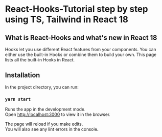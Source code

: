 # React-Hooks-Tutorial step by step using TS, Tailwind in React 18

## What is React-Hooks and what's new in React 18

Hooks let you use different React features from your components. You can either use the built-in Hooks or combine them to build your own. This page lists all the built-in Hooks in React.


## Installation

In the project directory, you can run:

### `yarn start`

Runs the app in the development mode.\
Open [http://localhost:3000](http://localhost:3000) to view it in the browser.

The page will reload if you make edits.\
You will also see any lint errors in the console.

